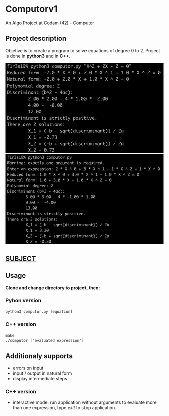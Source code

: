 # Computorv1
An Algo Project at Codam (42) - Computor

## Project description

Objetive is to create a program to solve equations of degree 0 to 2. Project is done in **python3** and in **C++**.

![Screenshots](/pic/1.png)
![Screenshots](/pic/2.png)


## [SUBJECT](SUBJECT.computorv1.en.pdf)

## Usage

**Clone and change directory to project, then:**

### Pyhon version

	python3 computor.py [equation]

### C++ version

	make
	./computor ["evaluated expression"]

## Additionaly supports

 - errors on input
 - input / output in natural form
 - display intermediate steps

### C++ version

- interactive mode: run application without arguments to evaluate more than one expression, type _exit_ to stop application.
